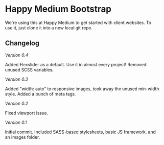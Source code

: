 Happy Medium Bootstrap
======================

We're using this at Happy Medium to get started with client websites. To use it, just clone it into a new local git repo.

Changelog
---------

*Version 0.4*

Added Flexslider as a default. Use it in almost every project! Removed unused SCSS variables.

*Version 0.3*

Added "width: auto" to responsive images, took away the unused min-width style. Added a bunch of meta tags.

*Version 0.2*

Fixed viewport issue.

*Version 0.1*

Initial commit. Included SASS-based stylesheets, basic JS framework, and an images folder.